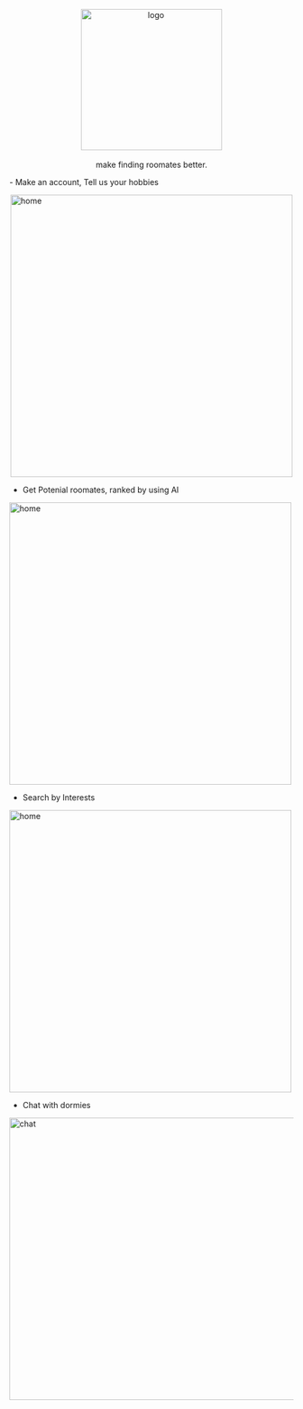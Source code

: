 <p align="center">
<img src="https://github.com/user-attachments/assets/fad9ce04-505c-49ac-9d2e-313c9ba6723f" alt="logo"  style="display: block; margin: 0 auto" width="250"/><br>
make finding roomates better.
</p>
- Make an account, Tell us your hobbies

<p>
<img src="https://github.com/user-attachments/assets/c6f98177-5514-48a2-8c08-2e161f027c63" alt="home"  style="display: block; margin: 0 auto" width="500" height="500"/>
</p>

- Get Potenial roomates, ranked by using AI

<img src="https://github.com/user-attachments/assets/36f9284a-c191-4013-b8c4-012f8390abb4" align="center" alt="home" width="500" height="500"/>

- Search by Interests
<img src="https://github.com/user-attachments/assets/f291225c-08fd-4bb9-99f9-44ac02be303b" alt="home" width="500" height="500"/>

- Chat with dormies
<img width="1319" alt="chat" src="https://github.com/user-attachments/assets/bc03c9a2-be2a-4b35-a7ee-f6b696a17eeb" width="500" height="500">
















